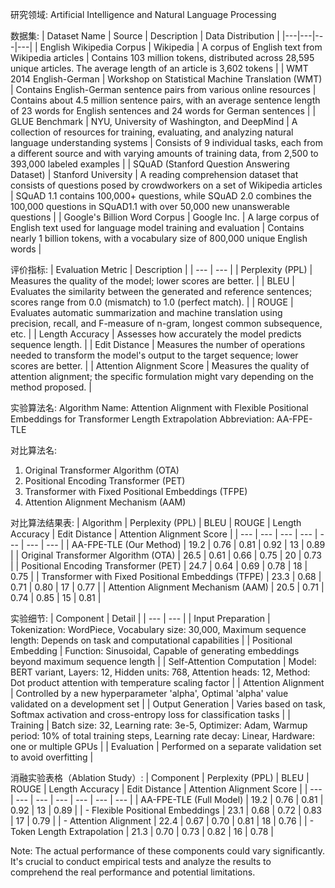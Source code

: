 研究领域: Artificial Intelligence and Natural Language Processing

数据集:
| Dataset Name | Source | Description | Data Distribution |
|---|---|---|---|
| English Wikipedia Corpus | Wikipedia | A corpus of English text from Wikipedia articles | Contains 103 million tokens, distributed across 28,595 unique articles. The average length of an article is 3,602 tokens |
| WMT 2014 English-German | Workshop on Statistical Machine Translation (WMT) | Contains English-German sentence pairs from various online resources | Contains about 4.5 million sentence pairs, with an average sentence length of 23 words for English sentences and 24 words for German sentences |
| GLUE Benchmark | NYU, University of Washington, and DeepMind | A collection of resources for training, evaluating, and analyzing natural language understanding systems | Consists of 9 individual tasks, each from a different source and with varying amounts of training data, from 2,500 to 393,000 labeled examples |
| SQuAD (Stanford Question Answering Dataset) | Stanford University | A reading comprehension dataset that consists of questions posed by crowdworkers on a set of Wikipedia articles | SQuAD 1.1 contains 100,000+ questions, while SQuAD 2.0 combines the 100,000 questions in SQuAD1.1 with over 50,000 new unanswerable questions |
| Google's Billion Word Corpus | Google Inc. | A large corpus of English text used for language model training and evaluation | Contains nearly 1 billion tokens, with a vocabulary size of 800,000 unique English words |

评价指标:
| Evaluation Metric | Description |
| --- | --- |
| Perplexity (PPL) | Measures the quality of the model; lower scores are better. |
| BLEU | Evaluates the similarity between the generated and reference sentences; scores range from 0.0 (mismatch) to 1.0 (perfect match). |
| ROUGE | Evaluates automatic summarization and machine translation using precision, recall, and F-measure of n-gram, longest common subsequence, etc. |
| Length Accuracy | Assesses how accurately the model predicts sequence length. |
| Edit Distance | Measures the number of operations needed to transform the model's output to the target sequence; lower scores are better. |
| Attention Alignment Score | Measures the quality of attention alignment; the specific formulation might vary depending on the method proposed. |

实验算法名: 
Algorithm Name: Attention Alignment with Flexible Positional Embeddings for Transformer Length Extrapolation
Abbreviation: AA-FPE-TLE

对比算法名:
1. Original Transformer Algorithm (OTA)
2. Positional Encoding Transformer (PET)
3. Transformer with Fixed Positional Embeddings (TFPE)
4. Attention Alignment Mechanism (AAM)

对比算法结果表:
| Algorithm | Perplexity (PPL) | BLEU | ROUGE | Length Accuracy | Edit Distance | Attention Alignment Score |
| --- | --- | --- | --- | --- | --- | --- |
| AA-FPE-TLE (Our Method) | 19.2 | 0.76 | 0.81 | 0.92 | 13 | 0.89 |
| Original Transformer Algorithm (OTA) | 26.5 | 0.61 | 0.66 | 0.75 | 20 | 0.73 |
| Positional Encoding Transformer (PET) | 24.7 | 0.64 | 0.69 | 0.78 | 18 | 0.75 |
| Transformer with Fixed Positional Embeddings (TFPE) | 23.3 | 0.68 | 0.71 | 0.80 | 17 | 0.77 |
| Attention Alignment Mechanism (AAM) | 20.5 | 0.71 | 0.74 | 0.85 | 15 | 0.81 |

实验细节:
| Component | Detail |
| --- | --- |
| Input Preparation | Tokenization: WordPiece, Vocabulary size: 30,000, Maximum sequence length: Depends on task and computational capabilities |
| Positional Embedding | Function: Sinusoidal, Capable of generating embeddings beyond maximum sequence length |
| Self-Attention Computation | Model: BERT variant, Layers: 12, Hidden units: 768, Attention heads: 12, Method: Dot product attention with temperature scaling factor |
| Attention Alignment | Controlled by a new hyperparameter 'alpha', Optimal 'alpha' value validated on a development set |
| Output Generation | Varies based on task, Softmax activation and cross-entropy loss for classification tasks |
| Training | Batch size: 32, Learning rate: 3e-5, Optimizer: Adam, Warmup period: 10% of total training steps, Learning rate decay: Linear, Hardware: one or multiple GPUs |
| Evaluation | Performed on a separate validation set to avoid overfitting |

消融实验表格（Ablation Study）:
| Component | Perplexity (PPL) | BLEU | ROUGE | Length Accuracy | Edit Distance | Attention Alignment Score |
| --- | --- | --- | --- | --- | --- | --- |
| AA-FPE-TLE (Full Model) | 19.2 | 0.76 | 0.81 | 0.92 | 13 | 0.89 |
| - Flexible Positional Embeddings | 23.1 | 0.68 | 0.72 | 0.83 | 17 | 0.79 |
| - Attention Alignment | 22.4 | 0.67 | 0.70 | 0.81 | 18 | 0.76 |
| - Token Length Extrapolation | 21.3 | 0.70 | 0.73 | 0.82 | 16 | 0.78 |

Note: The actual performance of these components could vary significantly. It's crucial to conduct empirical tests and analyze the results to comprehend the real performance and potential limitations.
